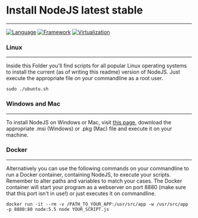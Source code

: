 # Install NodeJS latest stable #
---
[![Language](https://img.shields.io/badge/Language-Bash-lightgrey.svg)](https://www.gnu.org/software/bash/)
[![Framework](https://img.shields.io/badge/Framework-NodeJS%205.5.0-blue.svg)](https://nodejs.org/en/)
[![Virtualization](https://img.shields.io/badge/Virtualization-Docker-blue.svg)](https://www.docker.com/)

### Linux ###
---

Inside this Folder you'll find scripts for all popular Linux operating systems to install the current (as of writing this readme) version of NodeJS. Just execute the appropriate file on your commandline as a root user.

```
sudo ./ubuntu.sh
```

### Windows and Mac ###
---
To install NodeJS on Windows or Mac, visit [this page](https://nodejs.org/dist/v5.5.0/), download the appropriate .msi (Windows) or .pkg (Mac) file and execute it on your machine.

### Docker ###
---
Alternatively you can use the following commands on your commandline to run a Docker container, containing NodeJS, to execute your scripts. Remember to alter paths and variables to match your cases. The Docker container will start your program as a webserver on port 8880 (make sure that this port isn't in use!) or just executes it on commandline.

```
docker run -it --rm -v /PATH_TO_YOUR_APP:/usr/src/app -w /usr/src/app -p 8880:80 node:5.5 node YOUR_SCRIPT.js
```

